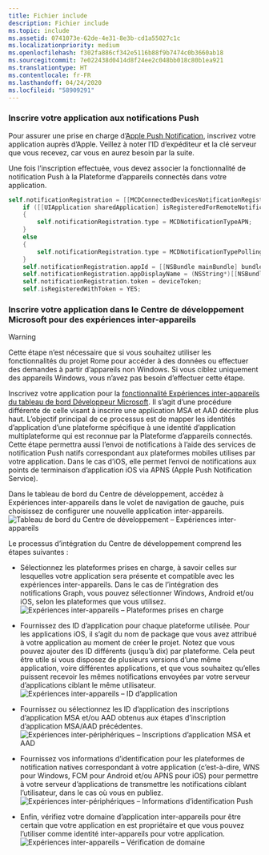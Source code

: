 ```yaml
---
title: Fichier include
description: Fichier include
ms.topic: include
ms.assetid: 0741073e-62de-4e31-8e3b-cd1a55027c1c
ms.localizationpriority: medium
ms.openlocfilehash: f302fa886cf342e5116b88f9b7474c0b3660ab18
ms.sourcegitcommit: 7e022438d0414d8f24ee2c048bb018c80b1ea921
ms.translationtype: HT
ms.contentlocale: fr-FR
ms.lasthandoff: 04/24/2020
ms.locfileid: "58909291"
---
```

### <a name="register-your-app-for-push-notifications"></a>Inscrire votre application aux notifications Push

Pour assurer une prise en charge d’[Apple Push Notification](https://developer.apple.com/notifications/), inscrivez votre application auprès d’Apple. Veillez à noter l’ID d’expéditeur et la clé serveur que vous recevez, car vous en aurez besoin par la suite.

Une fois l’inscription effectuée, vous devez associer la fonctionnalité de notification Push à la Plateforme d’appareils connectés dans votre application.

```ObjectiveC
self.notificationRegistration = [[MCDConnectedDevicesNotificationRegistration alloc] init];
    if ([[UIApplication sharedApplication] isRegisteredForRemoteNotifications])
    {
        self.notificationRegistration.type = MCDNotificationTypeAPN;
    }
    else
    {
        self.notificationRegistration.type = MCDNotificationTypePolling;
    }
    self.notificationRegistration.appId = [[NSBundle mainBundle] bundleIdentifier];
    self.notificationRegistration.appDisplayName = (NSString*)[[NSBundle mainBundle] objectForInfoDictionaryKey:@"CFBundleDisplayName"];
    self.notificationRegistration.token = deviceToken;
    self.isRegisteredWithToken = YES;
```

### <a name="register-your-app-in-microsoft-windows-dev-center-for-cross-device-experiences"></a>Inscrire votre application dans le Centre de développement Microsoft pour des expériences inter-appareils

> [!WARNING]
> Cette étape n’est nécessaire que si vous souhaitez utiliser les fonctionnalités du projet Rome pour accéder à des données ou effectuer des demandes à partir d’appareils non Windows. Si vous ciblez uniquement des appareils Windows, vous n’avez pas besoin d’effectuer cette étape.

Inscrivez votre application pour la [fonctionnalité Expériences inter-appareils du tableau de bord Développeur Microsoft](https://developer.microsoft.com/dashboard/crossplatform/web). Il s’agit d’une procédure différente de celle visant à inscrire une application MSA et AAD décrite plus haut. L’objectif principal de ce processus est de mapper les identités d’application d’une plateforme spécifique à une identité d’application multiplateforme qui est reconnue par la Plateforme d’appareils connectés. Cette étape permettra aussi l’envoi de notifications à l’aide des services de notification Push natifs correspondant aux plateformes mobiles utilises par votre application. Dans le cas d’iOS, elle permet l’envoi de notifications aux points de terminaison d’application iOS via APNS (Apple Push Notification Service).

Dans le tableau de bord du Centre de développement, accédez à Expériences inter-appareils dans le volet de navigation de gauche, puis choisissez de configurer une nouvelle application inter-appareils.
![Tableau de bord du Centre de développement – Expériences inter-appareils](../../notifications/media/dev_center_portal/dev_center_portal_1_overview.png)

Le processus d’intégration du Centre de développement comprend les étapes suivantes :

* Sélectionnez les plateformes prises en charge, à savoir celles sur lesquelles votre application sera présente et compatible avec les expériences inter-appareils. Dans le cas de l’intégration des notifications Graph, vous pouvez sélectionner Windows, Android et/ou iOS, selon les plateformes que vous utilisez. ![Expériences inter-appareils – Plateformes prises en charge](../../notifications/media/dev_center_portal/dev_center_portal_2_supported_platforms.png)

* Fournissez des ID d’application pour chaque plateforme utilisée. Pour les applications iOS, il s’agit du nom de package que vous avez attribué à votre application au moment de créer le projet. Notez que vous pouvez ajouter des ID différents (jusqu’à dix) par plateforme. Cela peut être utile si vous disposez de plusieurs versions d’une même application, voire différentes applications, et que vous souhaitez qu’elles puissent recevoir les mêmes notifications envoyées par votre serveur d’applications ciblant le même utilisateur. ![Expériences inter-appareils – ID d’application](../../notifications/media/dev_center_portal/dev_center_portal_3_app_ids.png)

* Fournissez ou sélectionnez les ID d’application des inscriptions d’application MSA et/ou AAD obtenus aux étapes d’inscription d’application MSA/AAD précédentes. ![Expériences inter-périphériques – Inscriptions d’application MSA et AAD](../../notifications/media/dev_center_portal/dev_center_portal_4_msa_aad_connections.png)

* Fournissez vos informations d’identification pour les plateformes de notification natives correspondant à votre application (c’est-à-dire, WNS pour Windows, FCM pour Android et/ou APNS pour iOS) pour permettre à votre serveur d’applications de transmettre les notifications ciblant l’utilisateur, dans le cas où vous en publiez. ![Expériences inter-périphériques – Informations d’identification Push](../../notifications/media/dev_center_portal/dev_center_portal_5_push_credentials.png)

* Enfin, vérifiez votre domaine d’application inter-appareils pour être certain que votre application en est propriétaire et que vous pouvez l’utiliser comme identité inter-appareils pour votre application. ![Expériences inter-appareils – Vérification de domaine](../../notifications/media/dev_center_portal/dev_center_portal_6_domain_verification.png)
